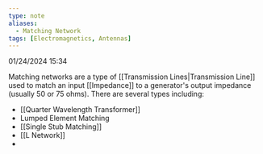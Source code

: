 ```yaml
---
type: note
aliases:
  - Matching Network
tags: [Electromagnetics, Antennas]
---
```

01/24/2024 15:34

  

Matching networks are a type of [[Transmission Lines|Transmission Line]] used to match an input [[Impedance]] to a generator's output impedance (usually 50 or 75 ohms). There are several types including:
- [[Quarter Wavelength Transformer]]
- Lumped Element Matching
- [[Single Stub Matching]]
- [[L Network]]
- 